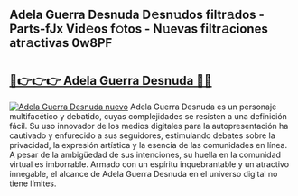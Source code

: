 ## Adela Guerra Desnuda D𝚎sn𝚞dos filtr𝚊dos - Parts-fJx Vid𝚎os f𝚘tos - N𝚞evas filtr𝚊ciones atr𝚊ctivas 0w8PF

# <h2><a href="http://mb4dcen.tromn.icu/?c=Adela+Guerra+Desnuda">🔗👉👉👉 Adela Guerra Desnuda 🔗🔗</a></h2>

[![Adela Guerra Desnuda nuevo](https://i.imgur.com/pEAQMta.gif)](http://mb4dcen.tromn.icu/?c=Adela+Guerra+Desnuda)
Adela Guerra Desnuda es un personaje multifacético y debatido, cuyas complejidades se resisten a una definición fácil.  Su uso innovador de los medios digitales para la autopresentación ha cautivado y enfurecido a sus seguidores, estimulando debates sobre la privacidad, la expresión artística y la esencia de las comunidades en línea. A pesar de la ambigüedad de sus intenciones, su huella en la comunidad virtual es imborrable. Armado con un espíritu inquebrantable y un atractivo innegable, el alcance de Adela Guerra Desnuda en el universo digital no tiene límites.
